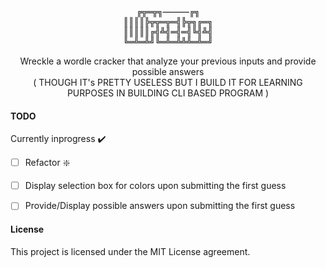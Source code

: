 <div align="center">
<pre>╔╦═╦╗─────╔╗
║║║║╠╦╦═╦═╣╠╦╗╔═╗
║║║║║╔╣╩╣═╣═╣╚╣╩╣
╚═╩═╩╝╚═╩═╩╩╩═╩═╝</pre>
	<p>
		Wreckle a wordle cracker that analyze your previous inputs and provide possible answers <br>
		( THOUGH IT's PRETTY USELESS BUT  I BUILD IT FOR LEARNING PURPOSES IN BUILDING CLI BASED PROGRAM )
	</p>
</div>



#### TODO

Currently inprogress :heavy_check_mark:

- [ ] Refactor :sparkle:
- [ ] Display selection box for colors upon submitting the first guess
- [ ] Provide/Display possible answers upon submitting the first guess


#### License

This project is licensed under the MIT License agreement.
